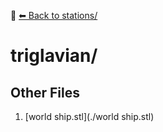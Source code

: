 📁 [⬅ Back to stations/](../README.md)

# triglavian/


## Other Files
1. [world ship.stl](./world ship.stl)
